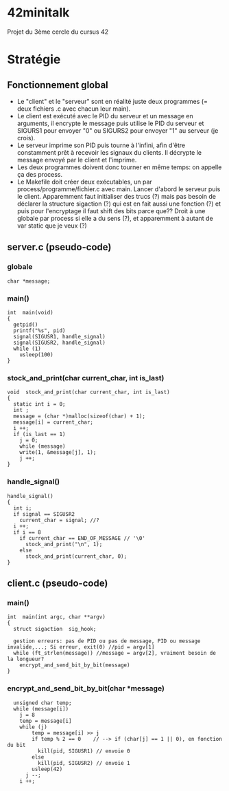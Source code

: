 # 42minitalk
Projet du 3ème cercle du cursus 42

# Stratégie
## Fonctionnement global
- Le "client" et le "serveur" sont en réalité juste deux programmes (= deux fichiers .c avec chacun leur main).
- Le client est exécuté avec le PID du serveur et un message en arguments, il encrypte le message puis utilise le PID du serveur et SIGURS1 pour envoyer "0" ou SIGURS2 pour envoyer "1" au serveur (je crois).
- Le serveur imprime son PID puis tourne à l'infini, afin d'être constamment prêt à recevoir les signaux du clients. Il décrypte le message envoyé par le client et l'imprime.
- Les deux programmes doivent donc tourner en même temps: on appelle ça des process. 
- Le Makefile doit créer deux exécutables, un par process/programme/fichier.c avec main. Lancer d'abord le serveur puis le client.
Apparemment faut initialiser des trucs (?) mais pas besoin de déclarer la structure sigaction (?) qui est en fait aussi une fonction (?) et puis pour l'encryptage il faut shift des bits parce que??
Droit à une globale par process si elle a du sens (?), et apparemment à autant de var static que je veux (?)

## server.c (pseudo-code)
### globale
```
char *message;
```
### main()
```
int  main(void)
{
  getpid()
  printf("%s", pid)
  signal(SIGUSR1, handle_signal)
  signal(SIGUSR2, handle_signal)
  while (1)
    usleep(100)
}
```
### stock_and_print(char current_char, int is_last)
```
void  stock_and_print(char current_char, int is_last)
{
  static int i = 0;
  int ;
  message = (char *)malloc(sizeof(char) + 1);
  message[i] = current_char;
  i ++;
  if (is_last == 1)
    j = 0;
    while (message)
	write(1, &message[j], 1);
	j ++;
}
```
### handle_signal()
```
handle_signal()
{
  int i;
  if signal == SIGUSR2
    current_char = signal; //?
  i ++;
  if i == 8
    if current_char == END_OF_MESSAGE // '\0'
      stock_and_print("\n", 1);
    else
      stock_and_print(current_char, 0);
}
```


## client.c (pseudo-code)
### main()
```
int  main(int argc, char **argv)
{
  struct sigaction	sig_hook;

  gestion erreurs: pas de PID ou pas de message, PID ou message invalide,...; Si erreur, exit(0) //pid = argv[1]
  while (ft_strlen(message)) //message = argv[2], vraiment besoin de la longueur?
    encrypt_and_send_bit_by_bit(message)
}
```

### encrypt_and_send_bit_by_bit(char *message)
```
  unsigned char temp;
  while (message[i])
    j = 8
    temp = message[i]
    while (j)
        temp = message[i] >> j
        if temp % 2 == 0    // --> if (char[j] == 1 || 0), en fonction du bit 
          kill(pid, SIGUSR1) // envoie 0
        else
          kill(pid, SIGUSR2) // envoie 1
        usleep(42)
      j --;
    i ++;
```
